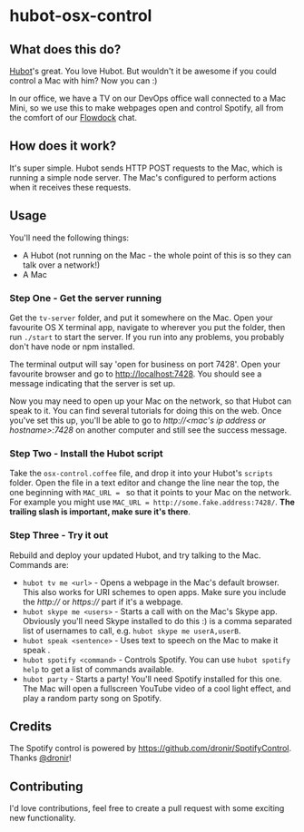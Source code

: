 hubot-osx-control
=================

## What does this do?

[Hubot](https://hubot.github.com/)'s great. You love Hubot. But wouldn't it be awesome if you could control a Mac with him? Now you can :)

In our office, we have a TV on our DevOps office wall connected to a Mac Mini, so we use this to make webpages open and control Spotify, all from the comfort of our [Flowdock](https://www.flowdock.com/) chat.

## How does it work?

It's super simple. Hubot sends HTTP POST requests to the Mac, which is running a simple node server. The Mac's configured to perform actions when it receives these requests.

## Usage

You'll need the following things:

* A Hubot (not running on the Mac - the whole point of this is so they can talk over a network!)
* A Mac

### Step One - Get the server running

Get the `tv-server` folder, and put it somewhere on the Mac. Open your favourite OS X terminal app, navigate to wherever you put the folder, then run `./start` to start the server. If you run into any problems, you probably don't have node or npm installed.

The terminal output will say 'open for business on port 7428'. Open your favourite browser and go to [http://localhost:7428](http://localhost:7428). You should see a message indicating that the server is set up.

Now you may need to open up your Mac on the network, so that Hubot can speak to it. You can find several tutorials for doing this on the web. Once you've set this up, you'll be able to go to *http://<mac's ip address or hostname>:7428* on another computer and still see the success message.

### Step Two - Install the Hubot script

Take the `osx-control.coffee` file, and drop it into your Hubot's `scripts` folder. Open the file in a text editor and change the line near the top, the one beginning with `MAC_URL = ` so that it points to your Mac on the network. For example you might use `MAC_URL = http://some.fake.address:7428/`. **The trailing slash is important, make sure it's there**.

### Step Three - Try it out

Rebuild and deploy your updated Hubot, and try talking to the Mac. Commands are:

* `hubot tv me <url>` - Opens a webpage in the Mac's default browser. This also works for URI schemes to open apps. Make sure you include the *http://* or *https://* part if it's a webpage.
* `hubot skype me <users>` - Starts a call with *<users>* on the Mac's Skype app. Obviously you'll need Skype installed to do this :) *<users>* is a comma separated list of usernames to call, e.g. `hubot skype me userA,userB`.
* `hubot speak <sentence>` - Uses text to speech on the Mac to make it speak *<sentence>*.
* `hubot spotify <command>` - Controls Spotify. You can use `hubot spotify help` to get a list of commands available.
* `hubot party` - Starts a party! You'll need Spotify installed for this one. The Mac will open a fullscreen YouTube video of a cool light effect, and play a random party song on Spotify.

## Credits

The Spotify control is powered by https://github.com/dronir/SpotifyControl. Thanks [@dronir](https://github.com/dronir/)!

## Contributing

I'd love contributions, feel free to create a pull request with some exciting new functionality.
